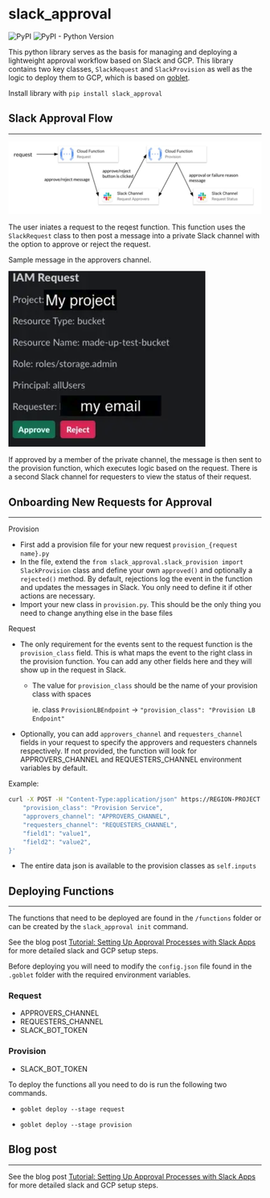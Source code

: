# slack_approval

![PyPI](https://img.shields.io/pypi/v/slack_approval?color=blue&style=plastic)
![PyPI - Python Version](https://img.shields.io/pypi/pyversions/slack_approval?style=plastic)

This python library serves as the basis for managing and deploying a lightweight approval workflow based on Slack and GCP. This library contains two key classes, `SlackRequest` and `SlackProvision` as well as the logic to deploy them to GCP, which is based on [goblet](https://github.com/goblet/goblet). 

Install library with `pip install slack_approval`

## Slack Approval Flow 
______________________

![approval_flow](images/approval_flow.png "Approval Flow")

The user iniates a request to the reqest function. This function uses the `SlackRequest` class to then post a message into a private Slack channel with the option to approve or reject the request. 

Sample message in the approvers channel. 

![sample_message](images/sample_message.png "Sample Message")

If approved by a member of the private channel, the message is then sent to the provision function, which executes logic based on the request. There is a second Slack channel for requesters to view the status of their request.


## Onboarding New Requests for Approval
______________________________________

Provision

  * First add a provision file for your new request `provision_{request name}.py`
  * In the file, extend the `from slack_approval.slack_provision import SlackProvision` 
    class and define your own `approved()` and optionally a `rejected()` method. By default, 
    rejections log the event in the function and updates the messages in Slack. You only 
    need to define it if other actions are necessary.
  * Import your new class in `provision.py`. This should be the only thing you need to change
    anything else in the base files

Request

  * The only requirement for the events sent to the request function is the `provision_class`
    field. This is what maps the event to the right class in the provision function. You can
    add any other fields here and they will show up in the request in Slack.
      * The value for `provision_class` should be the name of your provision class with spaces
        
        ie. class `ProvisionLBEndpoint` -> `"provision_class": "Provision LB Endpoint"`
  * Optionally, you can add `approvers_channel` and `requesters_channel` fields in your request to specify the approvers and requesters channels respectively. If not provided, the function will look for APPROVERS_CHANNEL and REQUESTERS_CHANNEL environment variables by default.

Example:
``` bash
curl -X POST -H "Content-Type:application/json" https://REGION-PROJECT.cloudfunctions.net/slack-request -d '{
	"provision_class": "Provision Service",
    "approvers_channel": "APPROVERS_CHANNEL",
    "requesters_channel": "REQUESTERS_CHANNEL",
	"field1": "value1",
	"field2": "value2",
}'
```

  * The entire data json is available to the provision classes as `self.inputs`


## Deploying Functions
_______________________

The functions that need to be deployed are found in the `/functions` folder or can be created by the `slack_approval init` command. 

See the blog post [Tutorial: Setting Up Approval Processes with Slack Apps](https://engineering.premise.com/tutorial-setting-up-approval-processes-with-slack-apps-d325aee31763) for more detailed slack and GCP setup steps.

Before deploying you will need to modify the `config.json` file found in the `.goblet` folder with the required environment variables. 

### Request
* APPROVERS_CHANNEL
* REQUESTERS_CHANNEL
* SLACK_BOT_TOKEN

### Provision
* SLACK_BOT_TOKEN

To deploy the functions all you need to do is run the following two commands.

* `goblet deploy --stage request` 

* `goblet deploy --stage provision`

## Blog post
____________
See the blog post [Tutorial: Setting Up Approval Processes with Slack Apps](https://engineering.premise.com/tutorial-setting-up-approval-processes-with-slack-apps-d325aee31763) for more detailed slack and GCP setup steps.